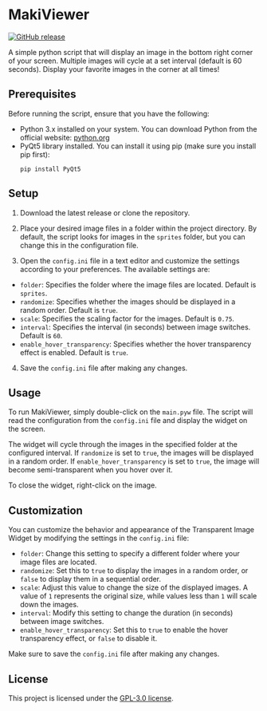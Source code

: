 # MakiViewer

[![GitHub release](https://img.shields.io/github/release/lomdaro/makiviewer.svg)](https://github.com/lomdaro/makiviewer/releases)

A simple python script that will display an image in the bottom right corner of your screen. Multiple images will cycle at a set interval (default is 60 seconds). Display your favorite images in the corner at all times!
## Prerequisites 
Before running the script, ensure that you have the following: 
- Python 3.x installed on your system. You can download Python from the official website: [python.org](https://www.python.org) 
- PyQt5 library installed. You can install it using pip (make sure you install pip first):
  ```
  pip install PyQt5
  ```
## Setup

1. Download the latest release or clone the repository.

2. Place your desired image files in a folder within the project directory. By default, the script looks for images in the `sprites` folder, but you can change this in the configuration file.

3. Open the `config.ini` file in a text editor and customize the settings according to your preferences. The available settings are:
 - `folder`: Specifies the folder where the image files are located. Default is `sprites`.
 - `randomize`: Specifies whether the images should be displayed in a random order. Default is `true`.
 - `scale`: Specifies the scaling factor for the images. Default is `0.75`.
 - `interval`: Specifies the interval (in seconds) between image switches. Default is `60`.
 - `enable_hover_transparency`: Specifies whether the hover transparency effect is enabled. Default is `true`.

4. Save the `config.ini` file after making any changes.

## Usage

To run MakiViewer, simply double-click on the `main.pyw` file. The script will read the configuration from the `config.ini` file and display the widget on the screen.

The widget will cycle through the images in the specified folder at the configured interval. If `randomize` is set to `true`, the images will be displayed in a random order. If `enable_hover_transparency` is set to `true`, the image will become semi-transparent when you hover over it.

To close the widget, right-click on the image.

## Customization

You can customize the behavior and appearance of the Transparent Image Widget by modifying the settings in the `config.ini` file:

- `folder`: Change this setting to specify a different folder where your image files are located.
- `randomize`: Set this to `true` to display the images in a random order, or `false` to display them in a sequential order.
- `scale`: Adjust this value to change the size of the displayed images. A value of `1` represents the original size, while values less than `1` will scale down the images.
- `interval`: Modify this setting to change the duration (in seconds) between image switches.
- `enable_hover_transparency`: Set this to `true` to enable the hover transparency effect, or `false` to disable it.

Make sure to save the `config.ini` file after making any changes.

## License

This project is licensed under the [GPL-3.0 license](LICENSE).